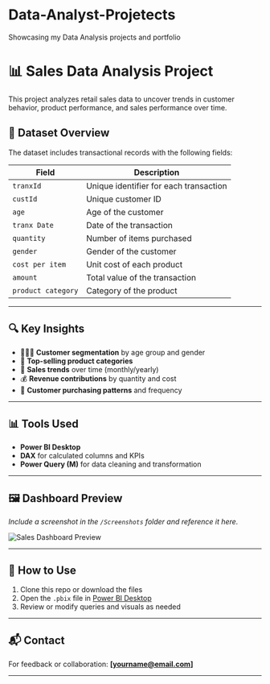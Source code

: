 # Data-Analyst-Projetects
Showcasing my Data Analysis projects and portfolio
# 📊 Sales Data Analysis Project

This project analyzes retail sales data to uncover trends in customer behavior, product performance, and sales performance over time.

## 📁 Dataset Overview

The dataset includes transactional records with the following fields:

| Field             | Description                         |
|------------------|-------------------------------------|
| `tranxId`         | Unique identifier for each transaction |
| `custId`          | Unique customer ID                  |
| `age`             | Age of the customer                 |
| `tranx Date`      | Date of the transaction             |
| `quantity`        | Number of items purchased           |
| `gender`          | Gender of the customer              |
| `cost per item`   | Unit cost of each product           |
| `amount`          | Total value of the transaction      |
| `product category`| Category of the product             |

---

## 🔍 Key Insights

- 🧑‍🤝‍🧑 **Customer segmentation** by age group and gender
- 🛒 **Top-selling product categories**
- 📅 **Sales trends** over time (monthly/yearly)
- 💰 **Revenue contributions** by quantity and cost
- 🔄 **Customer purchasing patterns** and frequency

---

## 📊 Tools Used

- **Power BI Desktop**
- **DAX** for calculated columns and KPIs
- **Power Query (M)** for data cleaning and transformation

---

## 🖼 Dashboard Preview

*Include a screenshot in the `/Screenshots` folder and reference it here.*

![Sales Dashboard Preview](Screenshots/sales_dashboard.png)

---

## 🚀 How to Use

1. Clone this repo or download the files
2. Open the `.pbix` file in [Power BI Desktop](https://powerbi.microsoft.com/)
3. Review or modify queries and visuals as needed

---

## 📬 Contact

For feedback or collaboration: **[yourname@email.com]**

---

